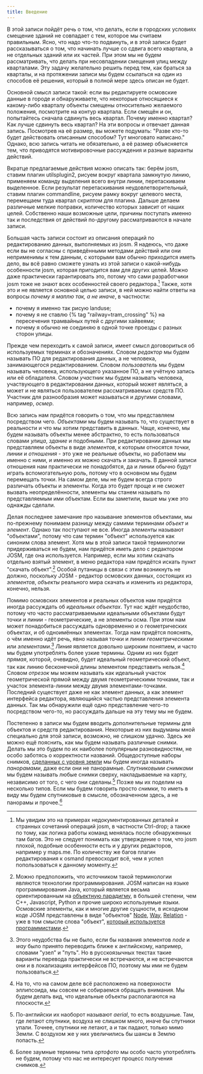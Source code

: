 ```yaml
---
title: Введение
---
```


В этой записи пойдёт речь о том, что делать, если в городских условиях смещение зданий не совпадает с тем, которое мы считаем правильным. Ясно, что надо что-то подвинуть, и в этой записи будет рассказываться о том, что начинать лучше со сдвига всего квартала, а не отдельных зданий или их частей. При этом мы не будем рассматривать, что делать при несовпадении смещения улиц между кварталами. Эту задачу желательно решить перед тем, как браться за кварталы, и на протяжении записи мы будем ссылаться на один из способов её решения, который в полной мере здесь описан не будет.

Основной смысл записи такой: если вы редактируете осмовские данные в городе и обнаруживаете, что некоторые относящиеся к какому-либо кварталу объекты смещены относительно желаемого положения, посмотрите на контур квартала. Если смещён и он, попытайтесь сначала сдвинуть весь квартал. Почему именно квартал? Как лучше сдвинуть весь квартал? На эти вопросы и отвечает данная запись. Посмотрев на её размер, вы можете подумать: "Разве кто-то будет действовать описанным способом? Тут многовато написано." Однако, всю запись читать не обязательно, а её размер объясняется тем, что приводятся мотивировочные рассуждения и разные варианты действий.

Вкратце предлагаемые действия можно описать так: берём josm, ставим плагин utilsplugin2, рисуем вокруг квартала замкнутую линию, применяем команду выделения всего внутри линии, перетаскиваем выделенное. Если результат перетаскивания неудовлетворительный, ставим плагин commandline, рисуем рамку вокруг целевого места, перемещаем туда квартал скриптом для плагина. Дальше делаем различные мелкие поправки, количество которых зависит от наших целей. Собственно наши возможные цели, причины поступать именно так и последствия от действий по-другому рассматриваются в начале записи.

Большая часть записи состоит из описания операций по редактированию данных, выполняемых из josm. Я надеюсь, что даже если вы не согласны с приведёнными методами действий или они неприменимы к тем данным, с которыми вам обычно приходится иметь дело, вы всё равно сможете узнать из этой записи о какой-нибудь особенности josm, которая пригодится вам для других целей. Можно даже практически гарантировать это, потому что сами разработчики josm тоже не знают всех особенностей своего редактора.[^1-undoc] Также, хотя это и не является основной целью записи, в ней можно найти ответы на вопросы *почему я маплю так, а не иначе*, в частности:
- почему я именно так рисую landuse;
- почему я не ставлю {% tag "railway=tram_crossing" %} на пересечения трамвайных путей с другими хайвеями;
- почему я обычно не соединяю в одной точке проезды с разных сторон улицы.

[^1-undoc]: Мы увидим это на примерах недокументированных деталей и странных сочетаний операций josm, в частности Ctrl-drop; а также по тому, как логика работы команд менялась после обнаруженных там багов. Это не следует понимать как утверждение о том, что josm плохой, подобные особенности есть и у других редакторов, например у maps.me. По количеству же багов плагин редактирования к osmand превосходит всё, чем я успел попользоваться к данному моменту.

Прежде чем переходить к самой записи, имеет смысл договориться об используемых терминах и обозначениях. Словом *редактор* мы будем называть ПО для редактирования данных, а не человека, занимающегося редактированием. Словом *пользователь* мы будем называть человека, использующего указанное ПО, а не учётную запись или её обладателя. Словом *участник* мы будем называть человека, участвующего в редактировании данных, который может являться, а может и не являться пользователем рассматриваемых средств ПО. Участник для разнообразия может называться и другими словами, например, *осмер*.

Всю запись нам придётся говорить о том, что мы представляем посредством чего. *Объектами* мы будем называть то, что существует в реальности и что мы хотим представить в данных. Чаще, конечно, мы будем называть объекты менее абстрактно, то есть пользоваться словами *улица*, *здание* и подобными. При редактировании данных мы представляем объекты в виде *элементов*, к которым относятся *точки*, *линии* и *отношения* - это уже не реальные объекты, но работаем мы именно с ними, и именно их можно скачать и закачать. В данной записи отношения нам практически не понадобятся, да и линии обычно будут играть вспомогательную роль, потому что в основном мы будем перемещать точки. На самом деле, мы не будем всегда строго различать объекты и элементы. Когда это будет проще и не сможет вызвать неопределённости, элементы мы станем называть по представляемым ими объектам. Если вы заметили, выше мы уже это однажды сделали.

Делая последнее замечание про называние элементов объектами, мы по-прежнему понимаем разницу между самими терминами *объект* и *элемент*. Однако так поступают не все. Иногда *элементы* называют "объектами", потому что сам термин "объект" используется как синоним слова элемент. Хотя мы в этой записи такой терминологии придерживаться не будем, нам придётся иметь дело с редактором JOSM, где она используется. Например, если мы хотим скачать отдельно взятый элемент, в меню редактора нам придётся искать пункт "скачать объект".[^1-object] Особой путаницы в связи с этим возникнуть не должно, поскольку JOSM - редактор осмовских данных, состоящих из *элементов*, *объекты* реального мира скачать и изменить из редактора, конечно, нельзя.

[^1-object]: Можно предположить, что источником такой терминологии являются технологии программирования. JOSM написан на языке программирования Java, который является весьма ориентированным на [объектную парадигму](https://ru.wikipedia.org/wiki/Объектно-ориентированное_программирование), в большей степени, чем C++, Javascript, Python и прочие широко используемые языки. Осмовские элементы, как и многие другие сущности, в исходном коде JOSM представлены в виде "объектов" [Node](https://github.com/JOSM/josm/blob/master/src/org/openstreetmap/josm/data/osm/Node.java), [Way](https://github.com/JOSM/josm/blob/master/src/org/openstreetmap/josm/data/osm/Way.java), [Relation](https://github.com/JOSM/josm/blob/master/src/org/openstreetmap/josm/data/osm/Relation.java) - уже в том смысле слова "объект", [который используется программистами](https://ru.wikipedia.org/wiki/Объект_(программирование)).

Помимо осмовских элементов и реальных объектов нам придётся иногда рассуждать об *идеальных объектах*. Тут нас ждёт неудобство, потому что часто рассматриваемыми идеальными объектами будут точки и линии - геометрические, а не элементы осма. При этом нам может понадобиться рассуждать одновременно и о геометрических объектах, и об одноимённых элементах. Тогда нам придётся пояснять, о чём именно идёт речь, явно называя точки и линии *геометрическими* или *элементами*.[^1-nodeway] *Линия* является довольно широким понятием, и часто мы будем употреблять более узкие термины. Одним из них будет *прямая*, которой, очевидно, будет идеальный геометрический объект, так как линию бесконечной длины элементом представить нельзя.[^1-ellipse] Словом *отрезок* мы можем называть как идеальный участок геометрической прямой между двумя геометрическими точками, так и участок элемента-линии между двумя элементами-точками. Последний существует даже не как элемент данных, а как элемент интерфейса редактора, являющийся частью представления элемента данных. Так мы обнаружили ещё одно представление чего-то посредством чего-то, но рассуждать дальше на эту тему мы не будем.

[^1-nodeway]: Этого неудобства бы не было, если бы названия элементов *node* и *way* было принято переводить ближе к английскому, например, словами "узел" и "путь". Но в русскоязычных текстах такие варианты перевода практически не встречаются, и не встречаются они и в локализациях интерфейсов ПО, поэтому мы ими не будем пользоваться.

[^1-ellipse]: На то, что на самом деле всё расположено на поверхности эллипсоида, мы совсем не собираемся обращать внимания. Мы будем делать вид, что идеальные объекты располагаются на плоскости.

Постепенно в записи мы будем вводить дополнительные термины для объектов и средств редактирования. Некоторые из них выдуманы мной специально для этой записи, возможно, не слишком удачно. Здесь же можно ещё пояснить, как мы будем называть различные снимки. Делать мы это будем по их наиболее популярным разновидностям, не особо заботясь о корректности названий. Общедоступные наборы снимков, [сделанных с уровня земли](https://wiki.openstreetmap.org/wiki/Street-level_imagery_services) мы будем иногда называть *панорамами*, даже если они не панорамные. *Спутниковыми снимками* мы будем называть любые снимки сверху, накладываемые на карту, независимо от того, с чего они сделаны.[^1-aerial] Позже мы их поделим на несколько типов. Если мы будем говорить просто *снимки*, то иметь в виду мы будем спутниковые в смысле, обозначенном здесь, а не панорамы и прочее.[^1-ortho]

[^1-aerial]: По-английски их наоборот называют *aerial*, то есть воздушные. Там, где летают спутники, воздуха не слишком много, иначе бы спутники упали. Точнее, спутники не летают, а и так падают, только мимо Земли. С воздухом же у них увеличились бы шансы в Землю попасть.

[^1-ortho]: Более заумные термины типа *ортофото* мы особо часто употреблять не будем, потому что нас не интересует процесс получения снимков.
